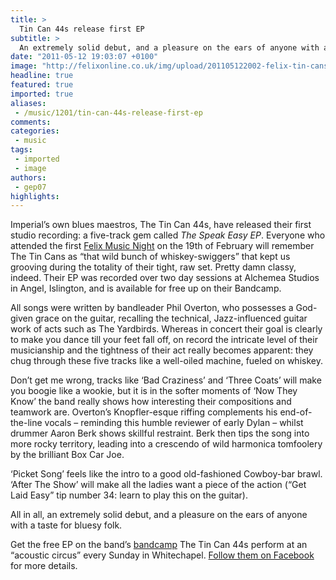 ```yaml
---
title: >
  Tin Can 44s release first EP
subtitle: >
  An extremely solid debut, and a pleasure on the ears of anyone with a taste for bluesy folk
date: "2011-05-12 19:03:07 +0100"
image: "http://felixonline.co.uk/img/upload/201105122002-felix-tin-cans.jpg"
headline: true
featured: true
imported: true
aliases:
 - /music/1201/tin-can-44s-release-first-ep
comments:
categories:
 - music
tags:
 - imported
 - image
authors:
 - gep07
highlights:
---
```


Imperial’s own blues maestros, The Tin Can 44s, have released their first studio recording: a five-track gem called _The Speak Easy EP_. Everyone who attended the first [Felix Music Night](https://www.facebook.com/pages/Felix-Music-Nights/184739408223656) on the 19th of February will remember The Tin Cans as “that wild bunch of whiskey-swiggers” that kept us grooving during the totality of their tight, raw set. Pretty damn classy, indeed. Their EP was recorded over two day sessions at Alchemea Studios in Angel, Islington, and is available for free up on their Bandcamp.

All songs were written by bandleader Phil Overton, who possesses a God-given grace on the guitar, recalling the technical, Jazz-influenced guitar work of acts such as The Yardbirds. Whereas in concert their goal is clearly to make you dance till your feet fall off, on record the intricate level of their musicianship and the tightness of their act really becomes apparent: they chug through these five tracks like a well-oiled machine, fueled on whiskey.

Don’t get me wrong, tracks like ‘Bad Craziness’ and ‘Three Coats’ will make you boogie like a wookie, but it is in the softer moments of ‘Now They Know’ the band really shows how interesting their compositions and teamwork are. Overton’s Knopfler-esque riffing complements his end-of-the-line vocals – reminding this humble reviewer of early Dylan – whilst drummer Aaron Berk shows skillful restraint. Berk then tips the song into more rocky territory, leading into a crescendo of wild harmonica tomfoolery by the brilliant Box Car Joe.

‘Picket Song’ feels like the intro to a good old-fashioned Cowboy-bar brawl. ‘After The Show’ will make all the ladies want a piece of the action (“Get Laid Easy” tip number 34: learn to play this on the guitar).

All in all, an extremely solid debut, and a pleasure on the ears of anyone with a taste for bluesy folk.

Get the free EP on the band’s [bandcamp](http://thetincan44s.bandcamp.com)
 The Tin Can 44s perform at an “acoustic circus” every Sunday in Whitechapel. [Follow them on Facebook](https://www.facebook.com/pages/Tin-Can-44s/266767672443) for more details.
